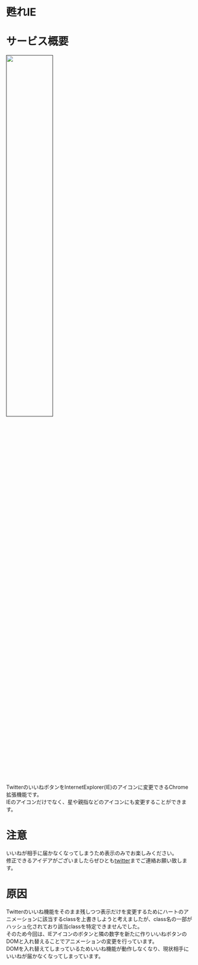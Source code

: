 # 甦れIE



# サービス概要

<a href="">
  <img width="50%" src="https://user-images.githubusercontent.com/72296262/156818524-ff2b1fef-d41e-4334-91f3-ebc5f03364f8.gif" />
</a>


TwitterのいいねボタンをInternetExplorer(IE)のアイコンに変更できるChrome拡張機能です。  
IEのアイコンだけでなく、星や親指などのアイコンにも変更することができます。

# 注意

いいねが相手に届かなくなってしまうため表示のみでお楽しみください。  
修正できるアイデアがございましたらぜひとも[twitter](https://twitter.com/krpk1900_dev)までご連絡お願い致します。

# 原因

Twitterのいいね機能をそのまま残しつつ表示だけを変更するためにハートのアニメーションに該当するclassを上書きしようと考えましたが、class名の一部がハッシュ化されており該当classを特定できませんでした。  
そのため今回は、IEアイコンのボタンと隣の数字を新たに作りいいねボタンのDOMと入れ替えることでアニメーションの変更を行っています。  
DOMを入れ替えてしまっているためいいね機能が動作しなくなり、現状相手にいいねが届かなくなってしまっています。
